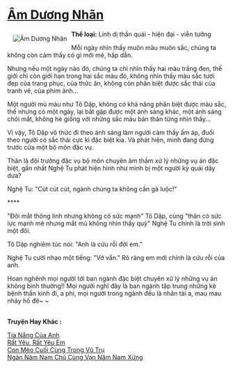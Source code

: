 <a href="https://utruyen.com/am-duong-nhan/24685/" title="Âm Dương Nhãn"><h1>Âm Dương Nhãn</h1></a><div style="display:table"><img align="right" style="float: left; padding: 10px;" src="https://utruyen.com/images/story/200x260/am-duong-nhan.jpg" alt="Âm Dương Nhãn"><b>Thể loại:</b> Linh dị thần quái - hiện đại - viễn tưởng<p></p>Mỗi ngày nhìn thấy muôn màu muôn sắc, chúng ta không còn cảm thấy có gì mới mẻ, hấp dẫn.<p></p>Nhưng nếu một ngày nào đó, chúng ta chỉ nhìn thấy hai màu trắng đen, thế giới chỉ còn giới hạn trong hai sắc màu đó, không nhìn thấy màu sắc tươi đẹp của trang phục, của thức ăn, không còn phân biệt được sắc thái của tranh vẽ, của phim ảnh... <p></p>Một người mù màu như Tô Dập, không có khả năng phân biệt được màu sắc, thế nhưng có một ngày, lại bắt gặp được một ánh sáng khác, một ánh sáng chói mắt, không hè giống với những sắc màu bản thân từng nhìn thấy...<p></p>Vì vậy, Tô Dập vô thức đi theo ánh sáng làm người cảm thấy ấm áp, đuổi theo người có sắc thái cực kì đặc biệt kia. Và phát hiện, mình đang đứng trước cửa một bộ môn đặc vụ. <p></p>Thân là đội trưởng đặc vụ bộ môn chuyên âm thầm xử lý những vụ án đặc biệt, gần nhất Nghệ Tu phát hiện hình như mình bị một người kỳ quái dây dưa? <p></p>Nghệ Tu: "Cút cút cút, ngành chúng ta không cần gà luộc!" <p></p>**** <p></p>"Đôi mắt thông linh nhưng không có sức mạnh" Tô Dập, cùng "thân có sức lực mạnh mẽ nhưng mắt mù không nhìn thấy quỷ" Nghệ Tu chính là trời sinh một đôi. <p></p>Tô Dập nghiêm túc nói: "Anh là cứu rỗi đời em." <p></p>Nghệ Tu cười nhạo một tiếng: "Vớ vẩn." Rõ ràng em mới chính là cứu rỗi của anh. <p></p>Hoan nghênh mọi người tới ban ngành đặc biệt chuyên xử lý những vụ án không bình thường!! Mọi người nghĩ đây là ban ngành tập trung những kẻ bệnh thần kinh đi, a phi, mọi người trong ngành đều là nhân tài a, mau mau nhảy hố đê~ ~</div><p><br><b>Truyện Hay Khác :</b></p><a href="https://utruyen.com/tia-nang-cua-anh/21991/" alt="Tia Nắng Của Anh">Tia Nắng Của Anh</a><br/><a href="https://github.com/quanluxury/ngontinhhot/tree/master/truyenhay/18312/" alt="Rất Yêu, Rất Yêu Em">Rất Yêu, Rất Yêu Em</a><br/><a href="https://github.com/quanluxury/ngontinh_sac/tree/master/truyenhay/18955/" alt="Con Mèo Cuối Cùng Trong Vũ Trụ">Con Mèo Cuối Cùng Trong Vũ Trụ</a><br/><a href="https://github.com/quanluxury/ngontinh_sac/tree/master/truyenhay/18718/" alt="Ngàn Năm Nam Chủ Cùng Vạn Năm Nam Xứng">Ngàn Năm Nam Chủ Cùng Vạn Năm Nam Xứng</a><br/>